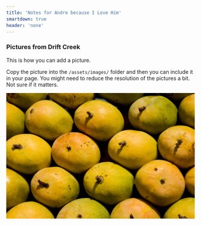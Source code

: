 ```yaml
---
title: 'Notes for Andre because I Love Him'
smartdown: true
header: 'none'
---
```



### Pictures from Drift Creek

This is how you can add a picture.

Copy the picture into the `/assets/images/` folder and then you can include it in your page.  You might need to reduce the resolution of the pictures a bit.  Not sure if it matters.


![fullwidth](/assets/images/mangoes.jpg)